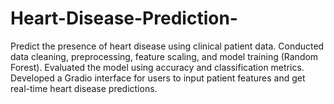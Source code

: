 # Heart-Disease-Prediction-
Predict the presence of heart disease using clinical patient data. Conducted data cleaning, preprocessing, feature scaling, and model training (Random Forest). Evaluated the model using accuracy and classification metrics. Developed a Gradio interface for users to input patient features and get real-time heart disease predictions.
